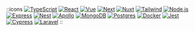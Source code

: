 ::icons
[![TypeScript](https://img.shields.io/badge/-Typescript-blue?style=flat-square&logo=typescript&logoColor=white)](https://typescriptlang.org/)
[![React](https://img.shields.io/badge/React-%2320232a.svg?style=flat-square&logo=React&logoColor=%2361DAFB)](https://pt-br.reactjs.org/)
[![Vue](https://img.shields.io/badge/Vue.js-35495E?style=flat-square&logo=vue.js&logoColor=white)](https://vuejs.org/)
[![Next](https://img.shields.io/badge/Next-black?style=flat-square&logo=next.js)](https://nextjs.org/)
[![Nuxt](https://img.shields.io/badge/Nuxt-002E3B?flat-square&logo=nuxtdotjs&logoColor=#00DC82)](https://nuxt.com/)
[![Tailwind](https://img.shields.io/badge/Tailwind_CSS-38B2AC?style=flat-square&logo=tailwind-css&logoColor=white)](https://tailwindcss.com/)
[![Node.js](https://img.shields.io/badge/Node.js-43853D?style=flat-square&logo=node.js&logoColor=white)](https://nodejs.org/en/)
[![Express](https://img.shields.io/badge/Express.js-404D59?style=for-the-badge&style=flat-square&logo=Express&logoColor=white)](https://expressjs.com/)
[![Nest](https://img.shields.io/badge/-Nest-1967d2?style=flat-square&logo=nestjs&logoColor=white)](https://nestjs.com/)
[![Apollo](https://img.shields.io/badge/-GraphQL-E10098?style=flat-square&logo=graphql&logoColor=white)](https://www.apollographql.com/)
[![MongoDB](https://img.shields.io/badge/MongoDB-4EA94B?style=flat-square&logo=mongodb&logoColor=white)](https://www.mongodb.com/)
[![Postgres](https://img.shields.io/badge/Postgres-%23316192.svg?style=flat-square&logo=Postgresql&logoColor=white)](https://www.postgresql.org/)
[![Docker](https://img.shields.io/badge/Docker-Docker?style=flat-square&logo=Docker&logoColor=white)](https://www.docker.com/)
[![Jest](https://img.shields.io/badge/-Jest-%23C21325?style=flat-square&logo=Jest&logoColor=white)](https://jestjs.io/)
[![Cypress](https://img.shields.io/badge/-Cypress-%23E5E5E5?style=flat-square&logo=cypress&logoColor=058a5e)](https://www.cypress.io/)
[![Laravel](https://img.shields.io/badge/Laravel-%23FF2D20.svg?style=flat-square&logo=laravel&logoColor=white)](https://laravel.com/)
::
